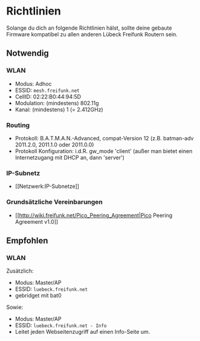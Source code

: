 # Richtlinien

Solange du dich an folgende Richtlinien hälst, sollte deine gebaute Firmware kompatibel zu allen anderen Lübeck Freifunk Routern sein.

## Notwendig
### WLAN

 * Modus: Adhoc
 * ESSID: `mesh.freifunk.net`
 * CellID: 02:22:B0:44:94:5D
 * Modulation: (mindestens) 802.11g
 * Kanal: (mindestens) 1 (= 2.412GHz)

### Routing

 * Protokoll: B.A.T.M.A.N.-Advanced, compat-Version 12 (z.B. batman-adv 2011.2.0, 2011.1.0 oder 2011.0.0)
 * Protokoll Konfiguration: i.d.R. gw_mode 'client' (außer man bietet einen Internetzugang mit DHCP an, dann 'server')

### IP-Subnetz

 * [[Netzwerk:IP-Subnetze]]

### Grundsätzliche Vereinbarungen

 * [[http://wiki.freifunk.net/Pico_Peering_Agreement|Pico Peering Agreement v1.0]]

## Empfohlen
### WLAN

Zusätzlich:

 * Modus: Master/AP
 * ESSID: `luebeck.freifunk.net`
 * gebridget mit bat0

Sowie:
 * Modus: Master/AP
 * ESSID: `luebeck.freifunk.net - Info`
 * Leitet jeden Webseitenzugriff auf einen Info-Seite um.